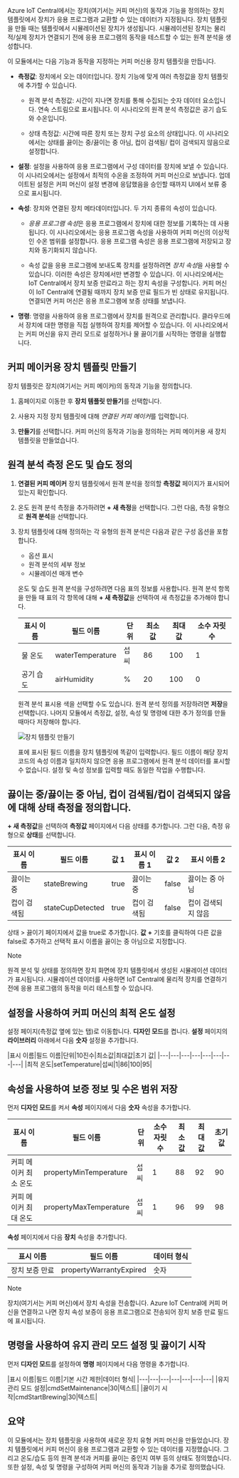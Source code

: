 Azure IoT Central에서는 장치(여기서는 커피 머신)의 동작과 기능을 정의하는 장치 템플릿에서 장치가 응용 프로그램과 교환할 수 있는 데이터가 지정됩니다. 장치 템플릿을 만들 때는 템플릿에서 시뮬레이션된 장치가 생성됩니다. 시뮬레이션된 장치는 물리적/실제 장치가 연결되기 전에 응용 프로그램의 동작을 테스트할 수 있는 원격 분석을 생성합니다. 

이 모듈에서는 다음 기능과 동작을 지정하는 커피 머신용 장치 템플릿을 만듭니다.
* **측정값**: 장치에서 오는 데이터입니다. 장치 기능에 맞게 여러 측정값을 장치 템플릿에 추가할 수 있습니다.
    * 원격 분석 측정값: 시간이 지나면 장치를 통해 수집되는 숫자 데이터 요소입니다. 연속 스트림으로 표시됩니다. 이 시나리오의 원격 분석 측정값은 공기 습도와 수온입니다. 

    * 상태 측정값: 시간에 따른 장치 또는 장치 구성 요소의 상태입니다. 이 시나리오에서는 상태를 끓이는 중/끓이는 중 아님, 컵이 검색됨/ 컵이 검색되지 않음으로 설정합니다.

* **설정**: 설정을 사용하여 응용 프로그램에서 구성 데이터를 장치에 보낼 수 있습니다. 이 시나리오에서는 설정에서 최적의 수온을 조정하여 커피 머신으로 보냅니다. 업데이트된 설정은 커피 머신이 설정 변경에 응답했음을 승인할 때까지 UI에서 보류 중으로 표시됩니다.

* **속성**: 장치와 연결된 장치 메타데이터입니다. 두 가지 종류의 속성이 있습니다.
    * *응용 프로그램 속성*은 응용 프로그램에서 장치에 대한 정보를 기록하는 데 사용됩니다. 이 시나리오에서는 응용 프로그램 속성을 사용하여 커피 머신의 이상적인 수온 범위를 설정합니다. 응용 프로그램 속성은 응용 프로그램에 저장되고 장치와 동기화되지 않습니다. 

    * 속성 값을 응용 프로그램에 보내도록 장치를 설정하려면 *장치 속성*을 사용할 수 있습니다. 이러한 속성은 장치에서만 변경할 수 있습니다. 이 시나리오에서는 IoT Central에서 장치 보증 만료라고 하는 장치 속성을 구성합니다. 커피 머신이 IoT Central에 연결될 때까지 장치 보증 만료 필드가 빈 상태로 유지됩니다. 연결되면 커피 머신은 응용 프로그램에 보증 상태를 보냅니다. 

* **명령**: 명령을 사용하여 응용 프로그램에서 장치를 원격으로 관리합니다. 클라우드에서 장치에 대한 명령을 직접 실행하여 장치를 제어할 수 있습니다. 이 시나리오에서는 커피 머신을 유지 관리 모드로 설정하거나 물 끓이기를 시작하는 명령을 실행합니다. 

## <a name="create-a-device-template-for-the-coffee-maker"></a>커피 메이커용 장치 템플릿 만들기
장치 템플릿은 장치(여기서는 커피 메이커)의 동작과 기능을 정의합니다.

1. 홈페이지로 이동한 후 **장치 템플릿 만들기**를 선택합니다.

1. 사용자 지정 장치 템플릿에 대해 *연결된 커피 메이커*를 입력합니다. 
 
1. **만들기**를 선택합니다. 커피 머신의 동작과 기능을 정의하는 커피 메이커용 새 장치 템플릿을 만들었습니다. 

## <a name="define-telemetry-measurement-temperature-and-humidity"></a>원격 분석 측정 온도 및 습도 정의
1.  **연결된 커피 메이커** 장치 템플릿에서 원격 분석을 정의할 **측정값** 페이지가 표시되어 있는지 확인합니다. 

1.  온도 원격 분석 측정을 추가하려면 **+ 새 측정**을 선택합니다. 그런 다음, 측정 유형으로 **원격 분석**을 선택합니다.

1.  장치 템플릿에 대해 정의하는 각 유형의 원격 분석은 다음과 같은 구성 옵션을 포함합니다.
    * 옵션 표시
    * 원격 분석의 세부 정보
    * 시뮬레이션 매개 변수

    온도 및 습도 원격 분석을 구성하려면 다음 표의 정보를 사용합니다. 원격 분석 항목을 만들 때 표의 각 항목에 대해 **+ 새 측정값**을 선택하여 새 측정값을 추가해야 합니다.
    
    |표시 이름|필드 이름|단위|최소값|최대값|소수 자릿수|
    |---|---|---|---|---|---|
    |물 온도|waterTemperature|섭씨|86|100|1|
    |공기 습도|airHumidity|%|20|100|0|
   
    원격 분석 표시용 색을 선택할 수도 있습니다. 원격 분석 정의를 저장하려면 **저장**을 선택합니다. 나머지 모듈에서 측정값, 설정, 속성 및 명령에 대한 추가 정의를 만들 때마다 저장해야 합니다.  
    
    ![장치 템플릿 만들기](../images/2-device-template-a.png)

    표에 표시된 필드 이름을 장치 템플릿에 똑같이 입력합니다. 필드 이름이 해당 장치 코드의 속성 이름과 일치하지 않으면 응용 프로그램에서 원격 분석 데이터를 표시할 수 없습니다. 설정 및 속성 정보를 입력할 때도 동일한 작업을 수행합니다. 

## <a name="define-state-measurement-for-brewingnot-brewing-cup-detectedcup-not-detected"></a>끓이는 중/끓이는 중 아님, 컵이 검색됨/컵이 검색되지 않음에 대해 상태 측정을 정의합니다.
**+ 새 측정값**을 선택하여 **측정값** 페이지에서 다음 상태를 추가합니다. 그런 다음, 측정 유형으로 **상태**를 선택합니다.
    
   |표시 이름|필드 이름|값 1|표시 이름 1|값 2|표시 이름 2|
   |---|---|---|---|---|---|
   |끓이는 중|stateBrewing|true|끓이는 중|false|끓이는 중 아님|
   |컵이 검색됨|stateCupDetected|true|컵이 검색됨|false|컵이 검색되지 않음|


상태 > 끓이기 페이지에서 값을 true로 추가합니다. **값** **+** 기호를 클릭하여 다른 값을 false로 추가하고 선택적 표시 이름을 끓이는 중 아님으로 지정합니다.

> [!NOTE]
> 원격 분석 및 상태를 정의하면 장치 화면에 장치 템플릿에서 생성된 시뮬레이션 데이터가 표시됩니다. 시뮬레이션 데이터를 사용하면 IoT Central에 물리적 장치를 연결하기 전에 응용 프로그램의 동작을 미리 테스트할 수 있습니다. 

## <a name="use-settings-to-set-the-optimal-temperature-of-the-coffee-machine"></a>설정을 사용하여 커피 머신의 최적 온도 설정
설정 페이지(측정값 옆에 있는 탭)로 이동합니다. **디자인 모드**를 켭니다. **설정** 페이지의 **라이브러리** 아래에서 다음 **숫자** 설정을 추가합니다.

|표시 이름|필드 이름|단위|10진수|최소값|최대값|초기 값|
|---|---|---|---|---|---|---|---|
|최적 온도|setTemperature|섭씨|1|86|100|95|

## <a name="use-properties-to-store-warranty-info-and-water-temperature-range"></a>속성을 사용하여 보증 정보 및 수온 범위 저장

먼저 **디자인 모드**를 켜서 **속성** 페이지에서 다음 **숫자** 속성을 추가합니다.

|표시 이름|필드 이름|단위|소수 자릿수|최소값|최대값|초기 값
|---|---|---|---|---|---|---|
|커피 메이커 최소 온도|propertyMinTemperature|섭씨|1|88|92|90|
|커피 메이커 최대 온도|propertyMaxTemperature|섭씨|1|96|99|98| 

**속성** 페이지에서 다음 **장치** 속성을 추가합니다.

   |표시 이름|필드 이름|데이터 형식|
   |---|---|---|
   |장치 보증 만료|propertyWarrantyExpired|숫자|

> [!NOTE]
> 장치(여기서는 커피 머신)에서 장치 속성을 전송합니다. Azure IoT Central에 커피 머신을 연결하고 나면 장치 속성 보증이 응용 프로그램으로 전송되어 장치 보증 만료 필드에 표시됩니다. 

## <a name="use-commands-to-set-maintenance-mode-and-start-brewing"></a>명령을 사용하여 유지 관리 모드 설정 및 끓이기 시작

먼저 **디자인 모드**를 설정하여 **명령** 페이지에서 다음 명령을 추가합니다.

|표시 이름|필드 이름|기본 시간 제한|데이터 형식|
|---|---|---|---|---|---|---|
|유지 관리 모드 설정|cmdSetMaintenance|30|텍스트| 
|끓이기 시작|cmdStartBrewing|30|텍스트|

## <a name="summary"></a>요약

이 모듈에서는 장치 템플릿을 사용하여 새로운 장치 유형 커피 머신을 만들었습니다. 장치 템플릿에서 커피 머신이 응용 프로그램과 교환할 수 있는 데이터를 지정했습니다. 그리고 온도/습도 등의 원격 분석과 커피를 끓이는 중인지 여부 등의 상태도 정의했습니다. 또한 설정, 속성 및 명령을 구성하여 커피 머신의 동작과 기능을 추가로 정의했습니다. 


